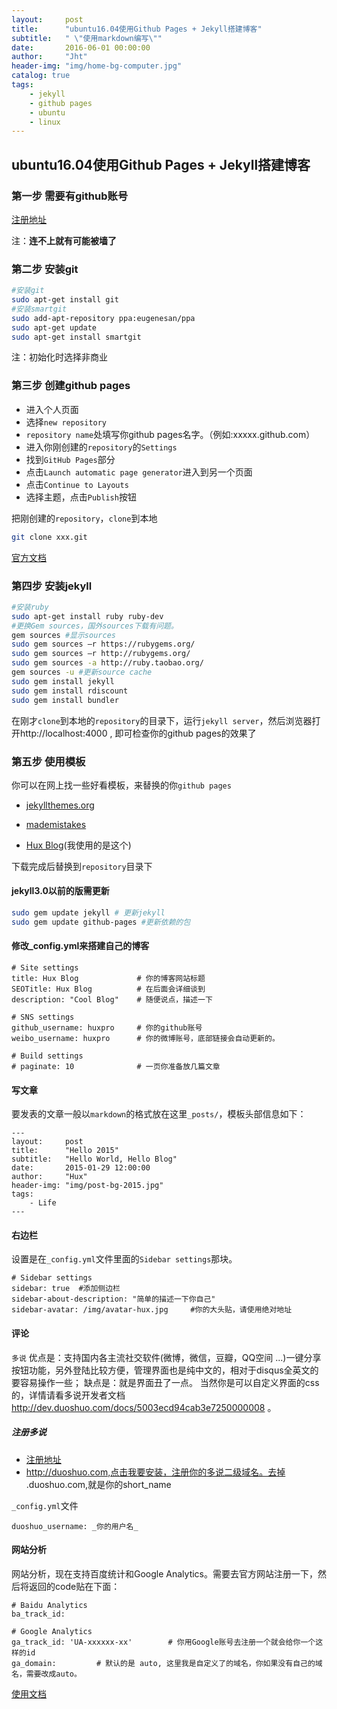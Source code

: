 ```yaml
---
layout:     post
title:      "ubuntu16.04使用Github Pages + Jekyll搭建博客"
subtitle:   " \"使用markdown编写\""
date:       2016-06-01 00:00:00
author:     "Jht"
header-img: "img/home-bg-computer.jpg"
catalog: true
tags:
    - jekyll
    - github pages
    - ubuntu
    - linux
---
```


##  ubuntu16.04使用Github Pages + Jekyll搭建博客

### 第一步 需要有github账号

[注册地址](https://github.com/)

 注：**连不上就有可能被墙了**
 

### 第二步 安装git

```bash
#安装git
sudo apt-get install git 
#安装smartgit
sudo add-apt-repository ppa:eugenesan/ppa
sudo apt-get update
sudo apt-get install smartgit

```

注：初始化时选择非商业

### 第三步 创建github pages

- 进入个人页面
- 选择`new repository`
- `repository name`处填写你github pages名字。（例如:xxxxx.github.com）
- 进入你刚创建的`repository`的`Settings`
- 找到`GitHub Pages`部分
- 点击`Launch automatic page generator`进入到另一个页面
- 点击`Continue to Layouts`
- 选择主题，点击`Publish`按钮

把刚创建的`repository`，`clone`到本地

```bash
git clone xxx.git
```

[官方文档](https://pages.github.com/)


### 第四步 安装jekyll

```bash
#安装ruby
sudo apt-get install ruby ruby-dev
#更换Gem sources，国外sources下载有问题。
gem sources #显示sources
sudo gem sources –r https://rubygems.org/
sudo gem sources –r http://rubygems.org/
sudo gem sources -a http://ruby.taobao.org/
gem sources -u #更新source cache
sudo gem install jekyll
sudo gem install rdiscount
sudo gem install bundler
```


在刚才`clone`到本地的`repository`的目录下，运行`jekyll server`，然后浏览器打开http://localhost:4000 , 即可检查你的github pages的效果了


### 第五步 使用模板

你可以在网上找一些好看模板，来替换的你`github pages`

- [jekyllthemes.org](http://jekyllthemes.org/)

- [mademistakes ](https://mademistakes.com/work/jekyll-themes/)

- [Hux Blog](https://github.com/Huxpro/huxpro.github.io)(我使用的是这个)

下载完成后替换到`repository`目录下


#### jekyll3.0以前的版需更新

```bash
sudo gem update jekyll # 更新jekyll
sudo gem update github-pages #更新依赖的包
```
#### 修改_config.yml来搭建自己的博客

```
# Site settings
title: Hux Blog             # 你的博客网站标题
SEOTitle: Hux Blog          # 在后面会详细谈到
description: "Cool Blog"    # 随便说点，描述一下

# SNS settings      
github_username: huxpro     # 你的github账号
weibo_username: huxpro      # 你的微博账号，底部链接会自动更新的。

# Build settings
# paginate: 10              # 一页你准备放几篇文章
```

#### 写文章

要发表的文章一般以`markdown`的格式放在这里`_posts/`，模板头部信息如下：

```
---
layout:     post
title:      "Hello 2015"
subtitle:   "Hello World, Hello Blog"
date:       2015-01-29 12:00:00
author:     "Hux"
header-img: "img/post-bg-2015.jpg"
tags:
    - Life
---
```

#### 右边栏

设置是在`_config.yml`文件里面的`Sidebar settings`那块。

```
# Sidebar settings
sidebar: true  #添加侧边栏
sidebar-about-description: "简单的描述一下你自己"
sidebar-avatar: /img/avatar-hux.jpg     #你的大头贴，请使用绝对地址
```
#### 评论

`多说`
优点是：支持国内各主流社交软件(微博，微信，豆瓣，QQ空间 ...)一键分享按钮功能，另外登陆比较方便，管理界面也是纯中文的，相对于disqus全英文的要容易操作一些；
缺点是：就是界面丑了一点。 当然你是可以自定义界面的css的，详情请看多说开发者文档 http://dev.duoshuo.com/docs/5003ecd94cab3e7250000008 。

##### 注册多说

- [注册地址](http://duoshuo.com/)
- http://duoshuo.com,点击我要安装，注册你的多说二级域名。去掉 .duoshuo.com,就是你的short_name

`_config.yml`文件

```
duoshuo_username: _你的用户名_
```

#### 网站分析

网站分析，现在支持百度统计和Google Analytics。需要去官方网站注册一下，然后将返回的code贴在下面：

```
# Baidu Analytics
ba_track_id: 

# Google Analytics
ga_track_id: 'UA-xxxxxx-xx'        # 你用Google账号去注册一个就会给你一个这样的id
ga_domain:         # 默认的是 auto, 这里我是自定义了的域名，你如果没有自己的域名，需要改成auto。
```

[使用文档](https://github.com/Huxpro/huxpro.github.io/blob/master/README.zh.md)

